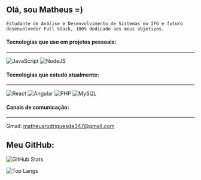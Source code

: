 ## Olá, sou Matheus =)

    Estudante de Análise e Desenvolvimento de Sistemas no IFG e futuro desenvolvedor Full Stack, 100% dedicado aos meus objetivos.

#### Tecnologias que uso em projetos pessoais:
<hr>

![JavaScript](https://img.shields.io/badge/JavaScript-F7DF1E?style=for-the-badge&logo=javascript&logoColor=black)
![NodeJS](https://img.shields.io/badge/node.js-6DA55F?style=for-the-badge&logo=node.js&logoColor=white)

#### Tecnologias que estudo atualmente:
<hr>

![React](https://img.shields.io/badge/React-20232A?style=for-the-badge&logo=react&logoColor=61DAFB)
![Angular](https://img.shields.io/badge/Angular-DD0031?style=for-the-badge&logo=angular&logoColor=white)
![PHP](https://img.shields.io/badge/PHP-777BB4?style=for-the-badge&logo=php&logoColor=white)
![MySQL](https://img.shields.io/badge/MySQL-00000F?style=for-the-badge&logo=mysql&logoColor=white)

#### Canais de comunicação:
<hr>

Gmail: matheusrodriguesde347@gmail.com

## Meu GitHub:

![GitHub Stats](https://github-readme-stats.vercel.app/api?username=mrMoraess&theme=transparent&bg_color=000&border_color=30A3DC&show_icons=true&icon_color=30A3DC&title_color=E94D5F&text_color=FFF)

![Top Langs](https://github-readme-stats-git-masterrstaa-rickstaa.vercel.app/api/top-langs/?username=mrMoraess&layout=compact&bg_color=000&border_color=30A3DC&title_color=E94D5F&text_color=FFF)
